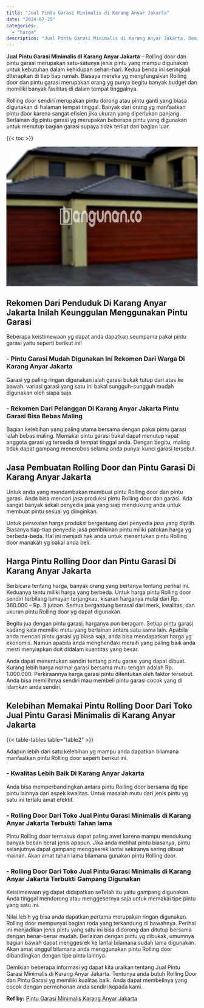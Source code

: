 ```yaml
---
title: "Jual Pintu Garasi Minimalis di Karang Anyar Jakarta"
date: "2024-07-25"
categories: 
  - "harga"
description: "Jual Pintu Garasi Minimalis di Karang Anyar Jakarta. Demikian beberapa informasi yg dapat kita uraikan tentang Jual Pintu Garasi Minimalis di Karang Anyar Ja..."
---
```


**Jual Pintu Garasi Minimalis di Karang Anyar Jakarta** – Rolling door dan pintu garasi merupakan satu-satunya jenis pintu yang mampu digunakan untuk kebutuhan dalam kehidupan sehari-hari. Kedua benda ini seringkali diterapkan di tiap tiap rumah. Biasaya mereka yg mengfungsikan Rolling door dan pintu garasi merupakan orang yg punya begitu banyak budget dan memiliki banyak fasilitas di dalam tempat tinggalnya.

Rolling door sendiri merupakan pintu dorong atau pintu ganti yang biasa digunakan di halaman tempat tinggal. Banyak dari orang yg manfaatkan pintu door karena sangat efisien jika ukuran yang diperlukan panjang. Berlainan dg pintu garasi yg merupakan beberapa pintu yang digunakan untuk menutup bagian garasi supaya tidak terliat dari bagian luar.

{{< toc >}}

![Jual Pintu Garasi Minimalis di Karang Anyar Jakarta](/images/pintu-garasi-34.png)

## Rekomen Dari Penduduk Di Karang Anyar Jakarta Inilah Keunggulan Menggunakan Pintu Garasi

Beberapa keistimewaan yg dapat anda dapatkan seumpama pakai pintu garasi yaitu seperti berikut ini!

### \- Pintu Garasi Mudah Digunakan Ini Rekomen Dari Warga Di Karang Anyar Jakarta

Garasi yg paling ringan digunakan ialah garasi bukak tutup dari atas ke bawah. variasi garasi yang satu ini bakal sungguh-sungguh mudah digunakan oleh siapa saja.

### \- Rekomen Dari Pelanggan Di Karang Anyar Jakarta Pintu Garasi Bisa Bebas Maling

Bagian kelebihan yang paling utama bersama dengan pakai pintu garasi ialah bebas maling. Memakai pintu garasi bakal dapat menutup rapat anggota garasi yg tersedia di tempat tinggal anda. Dengan begitu, maling tidak dapat gampang menerobos selama anda punyai kunci garasi tersebut.

## Jasa Pembuatan Rolling Door dan Pintu Garasi Di Karang Anyar Jakarta

Untuk anda yang mendambakan membuat pintu Rolling door dan pintu garasi. Anda bisa mencari jasa produksi pintu Rolling door dan garasi. Ada sangat banyak sekali penyedia jasa yang siap mendukung anda untuk membuat pintu sesuai yg diinginkan.

Untuk persoalan harga produksi bergantung dari penyedia jasa yang dipilih. Biasanya tiap-tiap penyedia jasa pembikinan pintu miliki patokan harga yg berbeda-beda. Hal ini menjadi hak anda untuk menentukan pintu Rolling door manakah yg bakal anda beli.

## Harga Pintu Rolling Door dan Pintu Garasi Di Karang Anyar Jakarta

Berbicara tentang harga, banyak orang yang bertanya tentang perihal ini. Keduanya tentu miliki harga yang berbeda. Untuk harga pintu Rolling door sendiri terbilang lumayan terjangkau, kisaran harganya mulai dari Rp. 360.000 – Rp. 3 jutaan. Semua bergantung berasal dari merk, kwalitas, dan ukuran pintu Rolling door yg dapat digunakan.

Begitu jua dengan pintu garasi, harganya pun beragam. Setiap pintu garasi kadang kala memiliki mutu yang berlainan antara satu sama lain. Apabila anda mencari pintu garasi yg biasa saja, anda bisa mendapatkan harga yg ekonomis. Namun apabila anda menghendaki meraih yang paling baik anda mesti menyiapkan duit didalam kuantitas yang besar.

Anda dapat menentukan sendiri tentang pintu garasi yang dapat dibuat. Kurang lebih harga normal garasi bersama mutu tengah adalah Rp. 1.000.000. Perkiraannya harga garasi pintu ditentukan oleh faktor tersebut. Anda bisa memilihnya sendiri mau membeli pintu garasi cocok yang di idamkan anda sendiri.

## Kelebihan Memakai Pintu Rolling Door Dari Toko Jual Pintu Garasi Minimalis di Karang Anyar Jakarta

{{< table-tables table="table2" >}}

Adapun lebih dari satu kelebihan yg mampu anda dapatkan bilamana manfaatkan pintu Rolling door seperti berikut ini.

### \- Kwalitas Lebih Baik Di Karang Anyar Jakarta

Anda bisa memperbandingkan antara pintu Rolling door bersama dg tipe pintu lainnya dari aspek kwalitas. Untuk masalah mutu dari jenis pintu yg satu ini terlalu amat efektif.

### \- Rolling Door Dari Toko Jual Pintu Garasi Minimalis di Karang Anyar Jakarta Terbukti Tahan lama

Pintu Rolling door termasuk dapat paling awet karena mampu mendukung banyak beban berat jenis apapun. Jika anda melihat pintu biasanya, pintu selanjutnya dapat gampang menggesrek lantai sekiranya sering dibuat mainan. Akan amat tahan lama bilamana gunakan pintu Rolling door.

### \- Rolling Door Dari Toko Jual Pintu Garasi Minimalis di Karang Anyar Jakarta Terbukti Gampang Digunakan

Keistimewaan yg dapat didapatkan seTelah itu yaitu gampang digunakan. Anda tinggal mendorong atau menggesernya saja untuk memakai tipe pintu yang satu ini.

Nilai lebih yg bisa anda dapatkan pertama merupakan ringan digunakan. Rolling door mempunyai bagian roda yang terkandung di bawahnya. Perihal ini menjadikan jenis pintu yang satu ini bisa didorong dan ditutup bersama dengan benar-benar mudah. Berlainan dengan pintu yg dibukak, umumnya bagian bawah dapat menggesrek ke lantai bilamana sudah lama digunakan. Akan amat unggul bilamana anda menggunakan pintu Rolling door dibandingkan dengan tipe pintu lainnya.

Demikian beberapa informasi yg dapat kita uraikan tentang Jual Pintu Garasi Minimalis di Karang Anyar Jakarta. Tentunya anda butuh Rolling Door dan Pintu Garasi yg memiliki kualitas baik. Anda dapat membelinya yang cocok dengan permohonan anda sendiri kepada kami.

**Ref by:** [Pintu Garasi Minimalis Karang Anyar Jakarta](https://id.wikipedia.org/wiki/Pintu)
